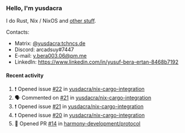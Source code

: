 ### Hello, I'm yusdacra

I do Rust, Nix / NixOS and [other stuff](https://yusdacra.gitlab.io/about).

Contacts:
- Matrix: [@yusdacra:tchncs.de](https://matrix.to/#/@yusdacra:tchncs.de)
- Discord: arcadsuy#7447
- E-mail: y.bera003.06@pm.me
- LinkedIn: https://www.linkedin.com/in/yusuf-bera-ertan-8468b7192

#### Recent activity

<!--START_SECTION:activity-->
1. ❗️ Opened issue [#22](https://github.com/yusdacra/nix-cargo-integration/issues/22) in [yusdacra/nix-cargo-integration](https://github.com/yusdacra/nix-cargo-integration)
2. 🗣 Commented on [#21](https://github.com/yusdacra/nix-cargo-integration/issues/21) in [yusdacra/nix-cargo-integration](https://github.com/yusdacra/nix-cargo-integration)
3. ❗️ Opened issue [#21](https://github.com/yusdacra/nix-cargo-integration/issues/21) in [yusdacra/nix-cargo-integration](https://github.com/yusdacra/nix-cargo-integration)
4. ❗️ Opened issue [#20](https://github.com/yusdacra/nix-cargo-integration/issues/20) in [yusdacra/nix-cargo-integration](https://github.com/yusdacra/nix-cargo-integration)
5. 💪 Opened PR [#14](https://github.com/harmony-development/protocol/pull/14) in [harmony-development/protocol](https://github.com/harmony-development/protocol)
<!--END_SECTION:activity-->
